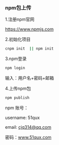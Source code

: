 ### npm包上传

1.注册npm官网

https://www.npmjs.com

2.初始化项目

```cmd
cnpm init  || npm init
```

3.npm登录

```cmd
npm login
```

输入：用户名+密码+邮箱

4.上传npm包

```cmd
npm publish
```



npm 账号：

username: 51qux

email: cjq314@qq.com

密码：www.51qux.com